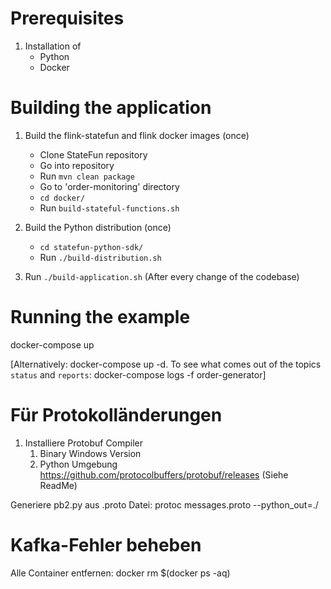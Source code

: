 # Prerequisites

1. Installation of
   - Python
   - Docker

# Building the application

1. Build the flink-statefun and flink docker images (once)

   - Clone StateFun repository
   - Go into repository
   - Run `mvn clean package`
   - Go to 'order-monitoring' directory
   - `cd docker/`
   - Run `build-stateful-functions.sh`

2. Build the Python distribution (once)
   - `cd statefun-python-sdk/`
   - Run `./build-distribution.sh`

3. Run `./build-application.sh` (After every change of the codebase)

# Running the example

docker-compose up

[Alternatively:
docker-compose up -d.
To see what comes out of the topics `status` and `reports`:
docker-compose logs -f order-generator]

# Für Protokolländerungen

1. Installiere Protobuf Compiler 
   1. Binary Windows Version 
   2. Python Umgebung
   https://github.com/protocolbuffers/protobuf/releases (Siehe ReadMe)

Generiere pb2.py aus .proto Datei:
protoc messages.proto --python_out=./

# Kafka-Fehler beheben

Alle Container entfernen:
docker rm \$(docker ps -aq)
